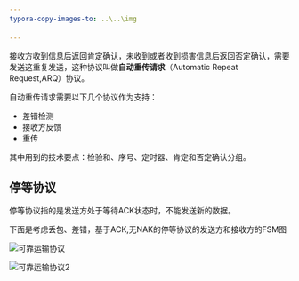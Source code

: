 ```yaml
---
typora-copy-images-to: ..\..\img

---
```


接收方收到信息后返回肯定确认，未收到或者收到损害信息后返回否定确认，需要发送这重复发送，这种协议叫做**自动重传请求**（Automatic Repeat Request,ARQ）协议。

自动重传请求需要以下几个协议作为支持：

- 差错检测
- 接收方反馈
- 重传

其中用到的技术要点：检验和、序号、定时器、肯定和否定确认分组。

## 停等协议

停等协议指的是发送方处于等待ACK状态时，不能发送新的数据。

下面是考虑丢包、差错，基于ACK,无NAK的停等协议的发送方和接收方的FSM图

![可靠运输协议](..\..\img\可靠运输协议.png)

![可靠运输协议2](..\..\img\可靠运输协议2-1562655752530.png)


